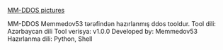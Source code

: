[MM-DDOS pictures](https://github.com/user-attachments/assets/2d467b0b-961c-4d94-9d76-4b4a1cf06ba0)

MM-DDOS Memmedov53 tərəfindən hazırlanmış ddos tooldur.
Tool dili: Azərbaycan dili
Tool verisya: v1.0.0
Developed by: Memmedov53
Hazırlanma dili: Python, Shell
